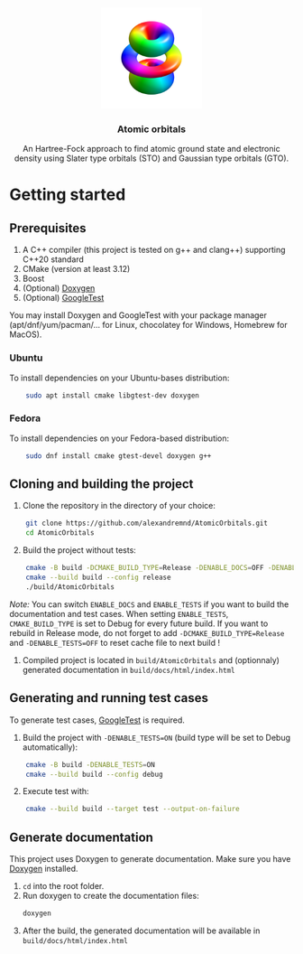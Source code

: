 <br />
<div align="center">
    <a href="https://github.com/alexandremnd/AtomicOrbitals">
        <img src="img/illustration.png" alt="Logo" width="180" height="180">
    </a>
    <h3 align="center">Atomic orbitals</h3>
    <p align="center">
        An Hartree-Fock approach to find atomic ground state and electronic density using Slater type orbitals (STO) and Gaussian type orbitals (GTO).
    </p>
</div>

# Getting started
## Prerequisites
1. A C++ compiler (this project is tested on g++ and clang++) supporting C++20 standard
2. CMake (version at least 3.12)
3. Boost
4. (Optional) [Doxygen](https://www.doxygen.nl)
5. (Optional) [GoogleTest](https://github.com/google/googletest)

You may install Doxygen and GoogleTest with your package manager (apt/dnf/yum/pacman/... for Linux, chocolatey for Windows, Homebrew for MacOS).

### Ubuntu
To install dependencies on your Ubuntu-bases distribution:
```bash
    sudo apt install cmake libgtest-dev doxygen
```

### Fedora
To install dependencies on your Fedora-based distribution:
```bash
    sudo dnf install cmake gtest-devel doxygen g++
```

## Cloning and building the project

1. Clone the repository in the directory of your choice:
```bash
    git clone https://github.com/alexandremnd/AtomicOrbitals.git
    cd AtomicOrbitals
```
2. Build the project without tests:
```bash
    cmake -B build -DCMAKE_BUILD_TYPE=Release -DENABLE_DOCS=OFF -DENABLE_TESTS=OFF
    cmake --build build --config release
    ./build/AtomicOrbitals
```

*Note:* You can switch ```ENABLE_DOCS``` and ```ENABLE_TESTS``` if you want to build the documentation and test cases.
When setting ```ENABLE_TESTS```, ```CMAKE_BUILD_TYPE``` is set to Debug for every future build. If you want to rebuild in Release mode, do not forget to add ```-DCMAKE_BUILD_TYPE=Release``` and ```-DENABLE_TESTS=OFF``` to reset cache file to next build !

1. Compiled project is located in ```build/AtomicOrbitals``` and (optionnaly) generated documentation in ```build/docs/html/index.html```

## Generating and running test cases
To generate test cases, [GoogleTest](https://github.com/google/googletest) is required.

1. Build the project with ```-DENABLE_TESTS=ON``` (build type will be set to Debug automatically):
```bash
    cmake -B build -DENABLE_TESTS=ON
    cmake --build build --config debug
```

2. Execute test with:
```bash
    cmake --build build --target test --output-on-failure
```

## Generate documentation

This project uses Doxygen to generate documentation. Make sure you have [Doxygen](https://www.doxygen.nl) installed.

1. ```cd``` into the root folder.
2. Run doxygen to create the documentation files:
   ```bash
   doxygen
   ```
3. After the build, the generated documentation will be available in ```build/docs/html/index.html```